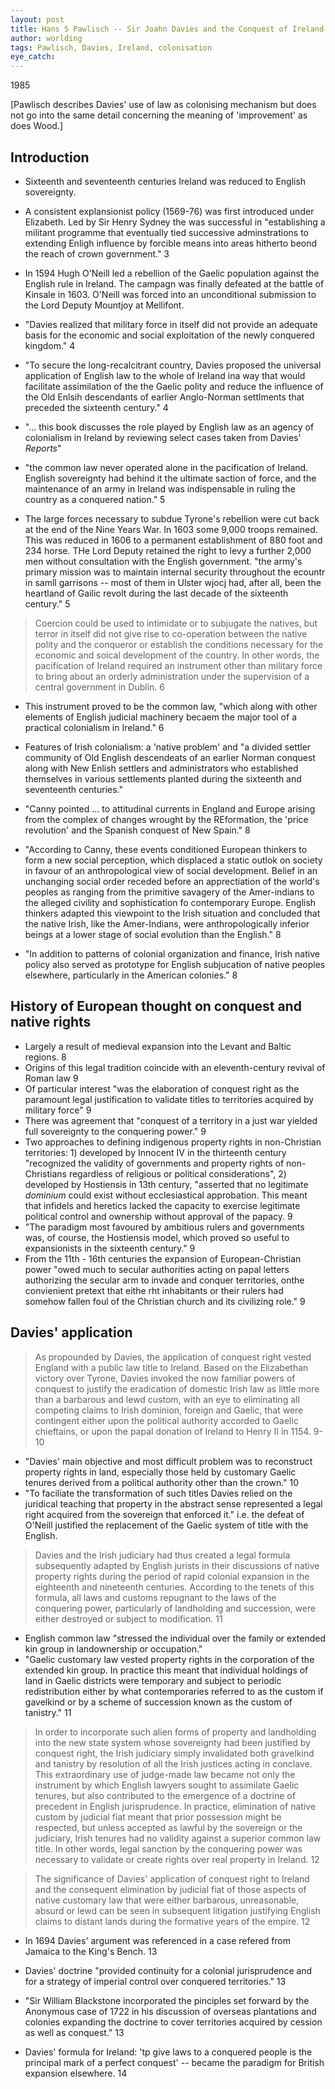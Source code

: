 ```yaml
---
layout: post
title: Hans S Pawlisch -- Sir Joahn Davies and the Conquest of Ireland
author: worlding
tags: Pawlisch, Davies, Ireland, colonisation
eye_catch:
---
```

1985

[Pawlisch describes Davies' use of law as colonising mechanism but does not go into the same detail concerning the meaning of 'improvement' as does Wood.]

## Introduction

* Sixteenth and seventeenth centuries Ireland was reduced to English sovereignty.
* A consistent explansionist policy (1569-76) was first introduced under Elizabeth. Led by Sir Henry Sydney the was successful in "establishing a militant programme that eventually tied successive adminstrations to extending Enligh influence by forcible means into areas hitherto beond the reach of crown government." 3
* In 1594 Hugh O'Neill led a rebellion of the Gaelic population against the English rule in Ireland. The campagn was finally defeated at the battle of Kinsale in 1603. O'Neill was forced into an unconditional submission to the Lord Deputy Mountjoy at Mellifont.

* "Davies realized that military force in itself did not provide an adequate basis for the economic and social exploitation of the newly conquered kingdom." 4
* "To secure the long-recalcitrant country, Davies proposed the universal application of English law to the whole of Ireland ina way that would facilitate assimilation of the the Gaelic polity and reduce the influence of the Old Enlsih descendants of earlier Anglo-Norman settlments that preceded the sixteenth century." 4

* "... this book discusses the role played by English law as an agency of colonialism in Ireland by reviewing select cases taken from Davies' _Reports_"

* "the common law never operated alone in the pacification of Ireland. English sovereignty had behind it the ultimate saction of force, and the maintenance of an army in Ireland was indispensable in ruling the country as a conquered nation." 5
* The large forces necessary to subdue Tyrone's rebellion were cut back at the end of the Nine Years War. In 1603 some 9,000 troops remained. This was reduced in 1606 to a permanent establishment of 880 foot and 234 horse. THe Lord Deputy retained the right to levy a further 2,000 men without consultation with the English government. "the army's primary mission was to maintain internal security throughout the ecountr in samll garrisons -- most of them in Ulster wjocj had, after all, been the heartland of Gailic revolt during the last decade of the sixteenth century." 5

>Coercion could be used to intimidate or to subjugate the natives, but terror in itself did not give rise to co-operation between the native polity and the conqueror or establish the conditions necessary for the economic and soical development of the country. In other words, the pacification of Ireland required an instrument other than military force to bring about an orderly administration under the supervision of a central government in Dublin. 6

* This instrument proved to be the common law, "which along with other elements of English judicial machinery becaem the major tool of a practical colonialism in Ireland." 6

* Features of Irish colonialism: a 'native problem' and "a divided settler community of Old English descendeats of an earlier Norman conquest along with New Enlish settlers and administrators who established themselves in various settlements planted during the sixteenth and seventeenth centuries."

* "Canny pointed ... to attitudinal currents in England and Europe arising from the complex of changes wrought by the REformation, the 'price revolution' and the Spanish conquest of New Spain." 8
* "According to Canny, these events conditioned European thinkers to form a new social perception, which displaced a static outlok on society in favour of an anthropological view of social development. Belief in an unchanging social order receded before an apprectiation of the world's peoples as ranging from the primitive savagery of the Amer-indians to the alleged civility and sophistication fo contemporary Europe. English thinkers adapted this viewpoint to the Irish situation and concluded that the native Irish, like the Amer-Indians, were anthropologically inferior beings at a lower stage of social evolution than the English." 8
* "In addition to patterns of colonial organization and finance, Irish native policy also served as prototype for English subjucation of native peoples elsewhere, particularly in the American colonies." 8

## History of European thought on conquest and native rights

* Largely a result of medieval expansion into the Levant and Baltic regions. 8
* Origins of this legal tradition coincide with an eleventh-century revival of Roman law 9
* Of particular interest "was the elaboration of conquest right as the paramount legal justification to validate titles to territories acquired by military force" 9
* There was agreement that "conquest of a territory in a just war yielded full sovereignty to the conquering power." 9
* Two approaches to defining indigenous property rights in non-Christian territories: 1) developed by Innocent IV in the thirteenth century "recognized the validity of governments and property rights of non-Christians regardless of religious or political considerations", 2) developed by Hostiensis in 13th century, "asserted that no legitimate _dominium_ could exist without ecclesiastical approbation. This meant that infidels and heretics lacked the capacity to exercise legitimate political control and ownership without approval of the papacy. 9
* "The paradigm most favoured by ambitious rulers and governments was, of course, the Hostiensis model, which proved so useful to expansionists in the sixteenth century." 9
* From the 11th - 16th centuries the expansion of European-Christian power "owed much to secular authorities acting on papal letters authorizing the secular arm to invade and conquer territories, onthe convienient pretext that eithe rht inhabitants or their rulers had somehow fallen foul of the Christian church and its civilizing role." 9

## Davies' application

>As propounded by Davies, the application of conquest right vested England with a public law title to Ireland. Based on the Elizabethan victory over Tyrone, Davies invoked the now familiar powers of conquest to justify the eradication of domestic Irish law as little more than a barbarous and lewd custom, with an eye to eliminating all competing claims to Irish dominion, foreign and Gaelic, that were contingent either upon the political authority accorded to Gaelic chieftains, or upon the papal donation of Ireland to Henry II in 1154. 9-10

* "Davies' main objective and most difficult problem was to reconstruct property rights in land, especially those held by customary Gaelic tenures derived from a political authority other than the crown." 10
* "To faciliate the transformation of such titles Davies relied on the juridical teaching that property in the abstract sense represented a legal right acquired from the sovereign that enforced it." i.e. the defeat of O'Neill justified the replacement of the Gaelic system of title with the English.

>Davies and the Irish judiciary had thus created a legal formula subsequently adapted by English jurists in their discussions of native property rights during the period of rapid colonial expansion in the eighteenth and nineteenth centuries. According to the tenets of this formula, all laws and customs repugnant to the laws of the conquering power, particularly of landholding and succession, were either destroyed or subject to modification. 11

* English common law "stressed the individual over the family or extended kin group in landownership or occupation."
* "Gaelic customary law vested property rights in the corporation of the extended kin group. In practice this meant that individual holdings of land in Gaelic districts were temporary and subject to periodic redistribution either by what contemporaries referred to as the custom if gavelkind or by a scheme of succession known as the custom of tanistry." 11

>In order to incorporate such alien forms of property and landholding into the new state system whose sovereignty had been justified by conquest right, the Irish judiciary simply invalidated both gravelkind and tanistry by resolution of all the Irish justices acting in conclave. This extraordinary  use of judge-made law became not only the instrument by which English lawyers sought to assimilate Gaelic tenures, but also contributed to the emergence of a doctrine of precedent in English jurisprudence. In practice, elimination of native custom by judicial fiat meant that prior possession might be respected, but unless accepted as lawful by the sovereign or the judiciary, Irish tenures had no validity against a superior common law title. In other words, legal sanction by the conquering power was necessary to validate or create rights over real property in Ireland. 12

>The significance of Davies' application of conquest right to Ireland and the consequent elimination by judicial fiat of those aspects of native customary law that were either barbarous, unreasonable, absurd or lewd can be seen in subsequent litigation justifying English claims to distant lands during the formative years of the empire. 12

* In 1694 Davies' argument was referenced in a case refered from Jamaica to the King's Bench. 13

* Davies' doctrine "provided continuity for a colonial jurisprudence and for a strategy of imperial control over conquered territories." 13
* "Sir William Blackstone incorporated the pinciples set forward by the Anonymous case of 1722 in his discussion of overseas plantations and colonies expanding the doctrine to cover territories acquired by cession as well as conquest." 13

* Davies' formula for Ireland: 'tp give laws to a conquered people is the principal mark of a perfect conquest' -- became the paradigm for British expansion elsewhere. 14
